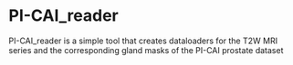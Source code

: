 # PI-CAI_reader
PI-CAI_reader is a simple tool that creates dataloaders for the T2W MRI series and the corresponding gland masks of the PI-CAI prostate dataset
